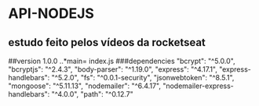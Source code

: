 # API-NODEJS
## estudo feito pelos vídeos da rocketseat
##version 1.0.0
..*main= index.js
###dependencies
"bcrypt": "^5.0.0",
    "bcryptjs": "^2.4.3",
    "body-parser": "^1.19.0",
    "express": "^4.17.1",
    "express-handlebars": "^5.2.0",
    "fs": "^0.0.1-security",
    "jsonwebtoken": "^8.5.1",
    "mongoose": "^5.11.13",
    "nodemailer": "^6.4.17",
    "nodemailer-express-handlebars": "^4.0.0",
    "path": "^0.12.7"
